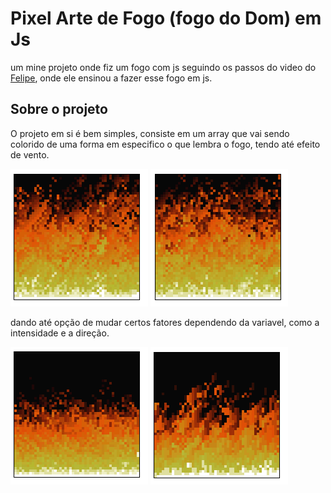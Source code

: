 # Pixel Arte de Fogo (fogo do Dom) em Js

um mine projeto onde fiz um fogo com js seguindo os passos do video do [Felipe](https://youtu.be/fxm8cadCqbs?si=bkCJAxp5q9qQR36c), onde ele ensinou a fazer esse fogo em js.

## Sobre o projeto

O projeto em si é bem simples, consiste em um array que vai sendo colorido de uma forma em especifico o que lembra o fogo, tendo até efeito de vento.

![alt text](image-3.png)
![alt text](image-4.png)

dando até opção de mudar certos fatores dependendo da variavel, como a intensidade e a direção.

![alt text](image.png)
![alt text](image-1.png)
